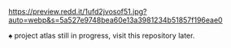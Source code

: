 https://preview.redd.it/1ufd2jvosof51.jpg?auto=webp&s=5a527e9748bea60e13a3981234b51857f196eae0

♠ project atlas still in progress, visit this repository later.
